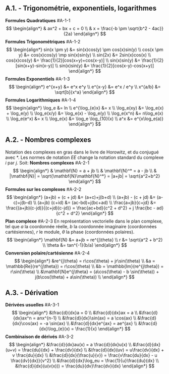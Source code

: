 ## A.1. - Trigonométrie, exponentiels, logarithmes
__Formules Quadratiques__ #A-1-1 
$$
\begin{align*}
& ax^2 + bx + c = 0 \\
& x = \frac{-b \pm \sqrt{b^2 - 4ac}}{2a}
\end{align*}
$$
__Formules Trigonométriques__ #A-1-2
$$
\begin{align*}
sin(x \pm y) &= sin(x)cos(y) \pm cos(x)sin(y) \\
cos(x \pm y) &= cos(x)cos(y) \mp sin(x)sin(y) \\
sin(2x) &= 2sin(x)cos(x) \\
cos(x)cos(y) &= \frac{1}{2}[cos(x+y)+cos(x-y)] \\
sin(x)sin(y) &= \frac{1}{2}[sin(x+y)-sin(x-y)] \\
sin(x)sin(y) &= \frac{1}{2}[cos(x-y)-cos(x+y)]
\end{align*}
$$
__Formules Exponentiels__ #A-1-3
$$
\begin{align*}
e^{x+y} &= e^x e^y \\
e^{x-y} &= e^x / e^y \\
x^{a/b} &= \sqrt[b]{x^a}
\end{align*}
$$
__Formules Logarithmiques__ #A-1-4
$$
\begin{align*}
\log_e &= ln \\
e^{\log_{e}x} &= x \\
\log_e(xy) &= \log_e(x) + \log_e(y) \\
\log_e(x/y) &= \log_e(x) - \log_e(y) \\
\log_e(x^n) &= n\log_e(x) \\
\log_e(e^x) &= x \\
\log_e(x) &= \log_e \log_{10}(x) \\
a^x &= e^{x\log_e(a)}
\end{align*}
$$
## A.2. - Nombres complexes
Notation des complexes en gras dans le livre de Horowitz, et du conjugué avec $*$.
Les normes de notation $EE$ change la notation standard du complexe $i$ par $j$.
Soit:
__Nombres complexes__ #A-2-1
$$
\begin{align*}
& \mathbf{N} = a + jb \\
& \mathbf{N}^* = a - jb \\
& |\mathbf{N}| = \sqrt{\mathbf{N}\mathbf{N}^*} = |a+jb| = \sqrt{a^2+b^2}
\end{align*}
$$
__Formules sur les complexes__ #A-2-2
$$
\begin{align*}
(a+jb) + (c + jd) &= (a+c)+j(b+d) \\
(a+jb) - (c + jd) &= (a-c)+j(b-d) \\
(a+jb) (c+id) &= (ac-bd)+j(bc+ad) \\
\frac{a+jb}{c+jd} &= \frac{(a+jb)(c-jd)}{(c+jd)(c-jd)} = \frac{ac+bd}{c^2 + d^2} + j \frac{bc - ad}{c^2 + d^2} 
\end{align*}
$$
__Plan complexe__ #A-2-3
En représentation vectorielle dans le plan complexe, tel que $a$ la coordonnée réelle, $b$ la coordonnée imaginaire (coordonnées cartésiennes), $r$ le module, $\theta$ la phase (coordonnées polaires).
$$
\begin{align*}
\mathbf{N} &= a+jb = re^{j\theta} \\
r &= \sqrt{a^2 + b^2} \\
\theta &= tan^{-1}(b/a) 
\end{align*}
$$
__Conversion polaire/cartésienne__ #A-2-4
$$
\begin{align*}
&re^{j\theta} = r\cos(\theta) + jr\sin(\theta) \\
&a = \mathbb{Re}(re^{j\theta}) = r\cos(\theta) \\
&b = \mathbb{Im}(re^{j\theta}) = r\sin(\theta) \\
&\mathbf{N}e^{j\theta} = (a\cos(\theta) - b \sin(\theta)) + j(b\cos(\theta) + a\sin(\theta)) \\
\end{align*}
$$
## A.3. - Dérivation
__Dérivées usuelles__ #A-3-1
$$
\begin{align*}
&\frac{d}{dx}a = 0 \\
&\frac{d}{dx}ax = a \\
&\frac{d}{dx}ax^n = anx^{n-1} \\
&\frac{d}{dx}\sin(ax) = a \cos(ax) \\
&\frac{d}{dx}\cos(ax) = -a \sin(ax) \\
&\frac{d}{dx}e^{ax} = ae^{ax} \\
&\frac{d}{dx}\log_{e}(x) = \frac{1}{x}
\end{align*}
$$
__Combinaison de dérivés__ #A-3-2
$$
\begin{align*}
&\frac{d}{dx}au(x) = a \frac{d}{dx}u(x) \\
&\frac{d}{dx}(u+v) = \frac{du}{dx} + \frac{dv}{dx} \\
&\frac{d}{dx}(uv) = u\frac{dv}{dx} + v \frac{du}{dx} \\
&\frac{d}{dx}(\frac{u}{v}) = \frac{v\frac{du}{dx} - u \frac{dv}{dx}}{v^2} \\
&\frac{d}{dx}\log_eu = \frac{1}{u}\frac{du}{dx} \\
&\frac{d}{dx}(u(v(x))) = \frac{du}{dv}\frac{dv}{dx}
\end{align*}
$$
